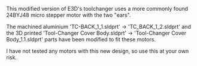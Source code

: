 This modified version of E3D's toolchanger uses a more commonly found 24BYJ48 micro stepper motor with the two "ears".

The machined aluminium 'TC-BACK_1_1.sldprt' -> 'TC_BACK_1_2.sldprt' and 
the 3D printed 'Tool-Changer Cover Body.sldprt' -> 'Tool-Changer Cover Body_1.1.sldprt' 
parts have been modified to fit these motors.

I have not tested any motors with this new design, so use this at your own risk.
